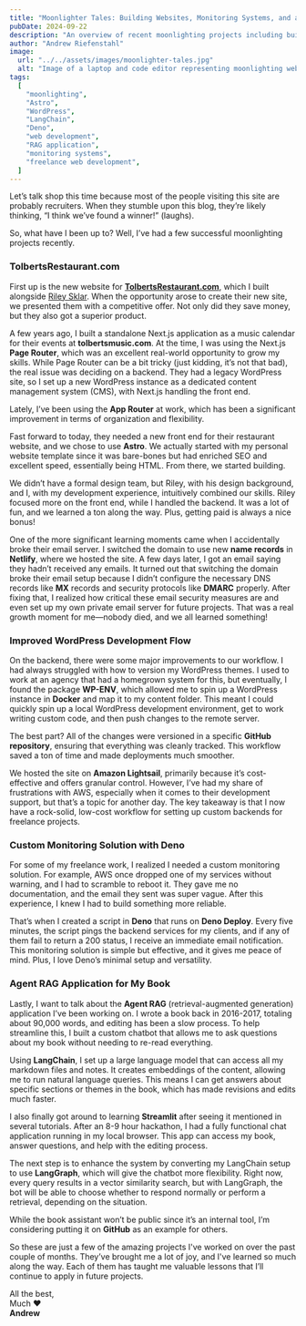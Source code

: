 ```yaml
---
title: "Moonlighter Tales: Building Websites, Monitoring Systems, and a Custom RAG Application"
pubDate: 2024-09-22
description: "An overview of recent moonlighting projects including building a restaurant website with Astro, a custom monitoring solution using Deno, and an agent RAG application to assist with revising a 90,000-word book."
author: "Andrew Riefenstahl"
image:
  url: "../../assets/images/moonlighter-tales.jpg"
  alt: "Image of a laptop and code editor representing moonlighting web development projects."
tags:
  [
    "moonlighting",
    "Astro",
    "WordPress",
    "LangChain",
    "Deno",
    "web development",
    "RAG application",
    "monitoring systems",
    "freelance web development",
  ]
---
```


Let’s talk shop this time because most of the people visiting this site are probably recruiters. When they stumble upon this blog, they’re likely thinking, “I think we’ve found a winner!” (laughs).

So, what have I been up to? Well, I’ve had a few successful moonlighting projects recently.

### TolbertsRestaurant.com

First up is the new website for [**TolbertsRestaurant.com**](https://tolbertsrestaurant.com), which I built alongside [Riley Sklar](https://github.com/rileysklar). When the opportunity arose to create their new site, we presented them with a competitive offer. Not only did they save money, but they also got a superior product.

A few years ago, I built a standalone Next.js application as a music calendar for their events at **tolbertsmusic.com**. At the time, I was using the Next.js **Page Router**, which was an excellent real-world opportunity to grow my skills. While Page Router can be a bit tricky (just kidding, it’s not that bad), the real issue was deciding on a backend. They had a legacy WordPress site, so I set up a new WordPress instance as a dedicated content management system (CMS), with Next.js handling the front end. 

Lately, I’ve been using the **App Router** at work, which has been a significant improvement in terms of organization and flexibility.

Fast forward to today, they needed a new front end for their restaurant website, and we chose to use **Astro**. We actually started with my personal website template since it was bare-bones but had enriched SEO and excellent speed, essentially being HTML. From there, we started building.

We didn’t have a formal design team, but Riley, with his design background, and I, with my development experience, intuitively combined our skills. Riley focused more on the front end, while I handled the backend. It was a lot of fun, and we learned a ton along the way. Plus, getting paid is always a nice bonus!

One of the more significant learning moments came when I accidentally broke their email server. I switched the domain to use new **name records** in **Netlify**, where we hosted the site. A few days later, I got an email saying they hadn’t received any emails. It turned out that switching the domain broke their email setup because I didn’t configure the necessary DNS records like **MX** records and security protocols like **DMARC** properly. After fixing that, I realized how critical these email security measures are and even set up my own private email server for future projects. That was a real growth moment for me—nobody died, and we all learned something!

### Improved WordPress Development Flow

On the backend, there were some major improvements to our workflow. I had always struggled with how to version my WordPress themes. I used to work at an agency that had a homegrown system for this, but eventually, I found the package **WP-ENV**, which allowed me to spin up a WordPress instance in **Docker** and map it to my content folder. This meant I could quickly spin up a local WordPress development environment, get to work writing custom code, and then push changes to the remote server.

The best part? All of the changes were versioned in a specific **GitHub repository**, ensuring that everything was cleanly tracked. This workflow saved a ton of time and made deployments much smoother.

We hosted the site on **Amazon Lightsail**, primarily because it’s cost-effective and offers granular control. However, I’ve had my share of frustrations with AWS, especially when it comes to their development support, but that’s a topic for another day. The key takeaway is that I now have a rock-solid, low-cost workflow for setting up custom backends for freelance projects.

### Custom Monitoring Solution with Deno

For some of my freelance work, I realized I needed a custom monitoring solution. For example, AWS once dropped one of my services without warning, and I had to scramble to reboot it. They gave me no documentation, and the email they sent was super vague. After this experience, I knew I had to build something more reliable.

That’s when I created a script in **Deno** that runs on **Deno Deploy**. Every five minutes, the script pings the backend services for my clients, and if any of them fail to return a 200 status, I receive an immediate email notification. This monitoring solution is simple but effective, and it gives me peace of mind. Plus, I love Deno’s minimal setup and versatility.

### Agent RAG Application for My Book

Lastly, I want to talk about the **Agent RAG** (retrieval-augmented generation) application I’ve been working on. I wrote a book back in 2016-2017, totaling about 90,000 words, and editing has been a slow process. To help streamline this, I built a custom chatbot that allows me to ask questions about my book without needing to re-read everything.

Using **LangChain**, I set up a large language model that can access all my markdown files and notes. It creates embeddings of the content, allowing me to run natural language queries. This means I can get answers about specific sections or themes in the book, which has made revisions and edits much faster.

I also finally got around to learning **Streamlit** after seeing it mentioned in several tutorials. After an 8-9 hour hackathon, I had a fully functional chat application running in my local browser. This app can access my book, answer questions, and help with the editing process. 

The next step is to enhance the system by converting my LangChain setup to use **LangGraph**, which will give the chatbot more flexibility. Right now, every query results in a vector similarity search, but with LangGraph, the bot will be able to choose whether to respond normally or perform a retrieval, depending on the situation.

While the book assistant won’t be public since it’s an internal tool, I’m considering putting it on **GitHub** as an example for others.

So these are just a few of the amazing projects I've worked on over the past couple of months. They’ve brought me a lot of joy, and I've learned so much along the way. Each of them has taught me valuable lessons that I’ll continue to apply in future projects.

All the best,  
Much ❤️  
**Andrew**
